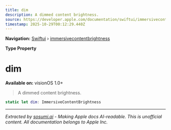 ```yaml
---
title: dim
description: A dimmed content brightness.
source: https://developer.apple.com/documentation/swiftui/immersivecontentbrightness/dim
timestamp: 2025-10-29T00:12:29.440Z
---
```


**Navigation:** [Swiftui](/documentation/swiftui) › [immersivecontentbrightness](/documentation/swiftui/immersivecontentbrightness)

**Type Property**

# dim

**Available on:** visionOS 1.0+

> A dimmed content brightness.

```swift
static let dim: ImmersiveContentBrightness
```

---

*Extracted by [sosumi.ai](https://sosumi.ai) - Making Apple docs AI-readable.*
*This is unofficial content. All documentation belongs to Apple Inc.*
